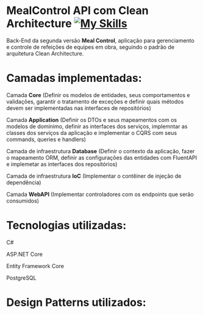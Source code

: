 # MealControl API com Clean Architecture [![My Skills](https://skillicons.dev/icons?i=cs)](https://skillicons.dev)
<p>Back-End da segunda versão <b>Meal Control</b>, aplicação para gerenciamento e controle de refeições de equipes em obra, seguindo o padrão de arquitetura Clean Architecture.</p>

# Camadas implementadas:
<p>Camada <b>Core</b> (Definir os modelos de entidades, seus comportamentos e validações, garantir o tratamento de exceções e definir quais métodos devem ser implementadas nas interfaces de repositórios)</p>

<p>Camada <b>Application</b> (Definir os DTOs e seus mapeamentos com os modelos de domínimo, definir as interfaces dos serviços, implemntar as classes dos serviços da aplicação e implementar o CQRS com seus commands, queries e handlers)</p>

<p>Camada de infraestrutura <b>Database</b> (Definir o contexto da aplicação, fazer o mapeamento ORM, definir as configurações das entidades com FluentAPI e implemetar as interfaces dos repositórios)</p>

<p>Camada de infraestrutura <b>IoC</b> (Implementar o contêiner de injeção de dependência)</p>

<p>Camada <b>WebAPI</b> (Implementar controladores com os endpoints que serão consumidos)</p>

# Tecnologias utilizadas:
<p>C#</p>
<p>ASP.NET Core</p>
<p>Entity Framework Core</p>
<p>PostgreSQL</p>

# Design Patterns utilizados: